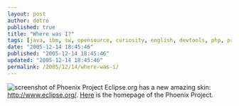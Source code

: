 ```yaml
---
layout: post
author: detro
published: true
title: "Where was I?"
tags: [java, ibm, sw, opensource, curiosity, english, devtools, php, projects]
date: "2005-12-14 18:45:46"
published: "2005-12-14 18:45:46"
updated: "2005-12-14 18:45:46"
permalink: /2005/12/14/where-was-i/
---
```


<img src="http://www.eclipse.org/phoenix/images/tn_phoenix.jpg" alt="screenshot of Phoenix Project" />
Eclipse.org has a new amazing skin: <a href="http://www.eclipse.org/">http://www.eclipse.org/</a>.
<a href="http://www.eclipse.org/phoenix/">Here</a> is the homepage of the Phoenix Project.

